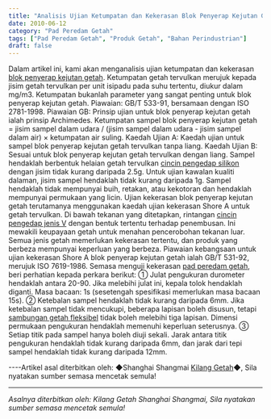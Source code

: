 ```yaml
---
title: "Analisis Ujian Ketumpatan dan Kekerasan Blok Penyerap Kejutan Getah"
date: 2010-06-12
category: "Pad Peredam Getah"
tags: ["Pad Peredam Getah", "Produk Getah", "Bahan Perindustrian"]
draft: false
---
```


Dalam artikel ini, kami akan menganalisis ujian ketumpatan dan kekerasan [blok penyerap kejutan getah](http://www.smpolymer.com/). Ketumpatan getah tervulkan merujuk kepada jisim getah tervulkan per unit isipadu pada suhu tertentu, diukur dalam mg/m3. Ketumpatan bukanlah parameter yang sangat penting untuk blok penyerap kejutan getah. Piawaian: GB/T 533-91, bersamaan dengan ISO 2781-1998. Piawaian GB: Prinsip ujian untuk blok penyerap kejutan getah ialah prinsip Archimedes. Ketumpatan sampel blok penyerap kejutan getah = jisim sampel dalam udara / (jisim sampel dalam udara - jisim sampel dalam air) × ketumpatan air suling. Kaedah Ujian A: Kaedah ujian untuk sampel blok penyerap kejutan getah tervulkan tanpa liang. Kaedah Ujian B: Sesuai untuk blok penyerap kejutan getah tervulkan dengan liang. Sampel hendaklah berbentuk helaian getah tervulkan [cincin pengedap silikon](http://www.smpolymer.com/) dengan jisim tidak kurang daripada 2.5g. Untuk ujian kawalan kualiti dalaman, jisim sampel hendaklah tidak kurang daripada 1g. Sampel hendaklah tidak mempunyai buih, retakan, atau kekotoran dan hendaklah mempunyai permukaan yang licin. Ujian kekerasan blok penyerap kejutan getah terutamanya menggunakan kaedah ujian kekerasan Shore A untuk getah tervulkan. Di bawah tekanan yang ditetapkan, rintangan [cincin pengedap jenis V](http://www.smpolymer.com/) dengan bentuk tertentu terhadap penembusan. Ini mewakili keupayaan getah untuk menahan pencerobohan tekanan luar. Semua jenis getah memerlukan kekerasan tertentu, dan produk yang berbeza mempunyai keperluan yang berbeza. Piawaian kebangsaan untuk ujian kekerasan Shore A blok penyerap kejutan getah ialah GB/T 531-92, merujuk ISO 7619-1986. Semasa menguji kekerasan [pad peredam getah](http://www.smpolymer.com/xiangjiaojianzhendian/), beri perhatian kepada perkara berikut: ① Julat pengukuran durometer hendaklah antara 20-90. Jika melebihi julat ini, kepala tolok hendaklah diganti. Masa bacaan: 1s (sesetengah spesifikasi memerlukan masa bacaan 15s). ② Ketebalan sampel hendaklah tidak kurang daripada 6mm. Jika ketebalan sampel tidak mencukupi, beberapa lapisan boleh disusun, tetapi [sambungan getah fleksibel](http://www.smpolymer.com/kequnaoxiangjiaojietou/) tidak boleh melebihi tiga lapisan. Dimensi permukaan pengukuran hendaklah memenuhi keperluan seterusnya. ③ Setiap titik pada sampel hanya boleh diuji sekali. Jarak antara titik pengukuran hendaklah tidak kurang daripada 6mm, dan jarak dari tepi sampel hendaklah tidak kurang daripada 12mm.

----Artikel asal diterbitkan oleh: ◆Shanghai Shangmai [Kilang Getah](http://www.smpolymer.com/)◆, Sila nyatakan sumber semasa mencetak semula!

---

*Asalnya diterbitkan oleh: Kilang Getah Shanghai Shangmai, Sila nyatakan sumber semasa mencetak semula!*